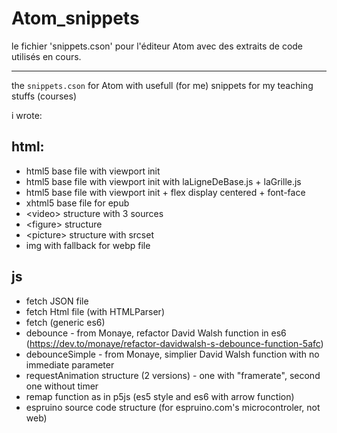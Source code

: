 # Atom_snippets
le fichier 'snippets.cson' pour l'éditeur Atom avec des extraits de code utilisés en cours.

----
the `snippets.cson` for Atom with usefull (for me) snippets for my teaching stuffs (courses)

i wrote:
## html: 
- html5 base file with viewport init
- html5 base file with viewport init with laLigneDeBase.js + laGrille.js
- html5 base file with viewport init + flex display centered + font-face
- xhtml5 base file for epub
- \<video\> structure with 3 sources
- \<figure\> structure
- \<picture\> structure with srcset
- img with fallback for webp file

## js
- fetch JSON file
- fetch Html file (with HTMLParser)
- fetch (generic es6)
- debounce - from Monaye, refactor David Walsh function in es6 (https://dev.to/monaye/refactor-davidwalsh-s-debounce-function-5afc)
- debounceSimple - from Monaye, simplier David Walsh function with no immediate parameter
- requestAnimation structure (2 versions) - one with "framerate", second one without timer
- remap function as in p5js (es5 style and es6 with arrow function)
- espruino source code structure (for espruino.com's microcontroler, not web)
